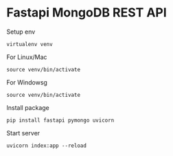 # Fastapi MongoDB REST API


Setup env
```
virtualenv venv
```
For Linux/Mac
```
source venv/bin/activate
```
For Windowsg
```
source venv/bin/activate
```
Install package
```
pip install fastapi pymongo uvicorn
```
Start server 
```
uvicorn index:app --reload
```
